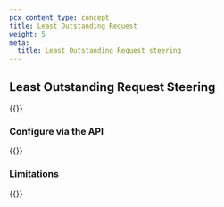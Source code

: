 ```yaml
---
pcx_content_type: concept
title: Least Outstanding Request
weight: 5
meta:
  title: Least Outstanding Request steering
---
```


## Least Outstanding Request Steering

{{<render file="_least-outstanding-request-steering-definition.md">}}

### Configure via the API

{{<render file="_least-outstanding-request-steering-configuration.md">}}

### Limitations

{{<render file="_least-outstanding-request-steering-limitations.md">}}
